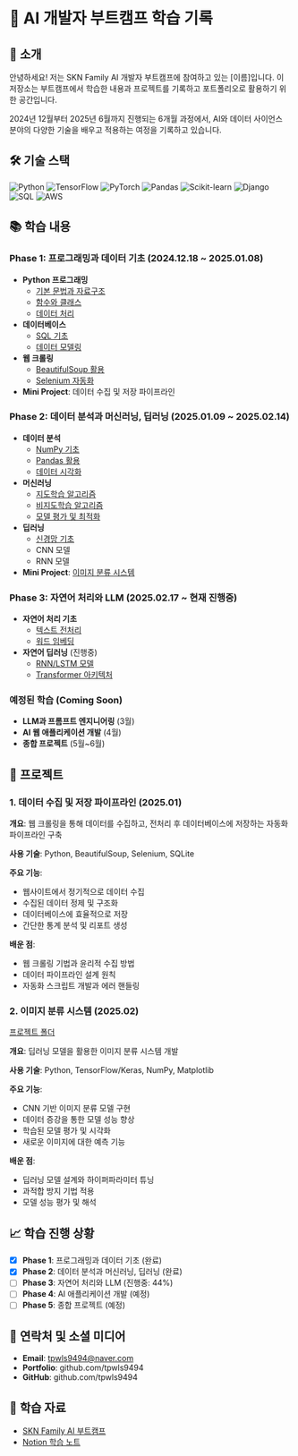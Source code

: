 # 🤖 AI 개발자 부트캠프 학습 기록

## 👋 소개
안녕하세요! 저는 SKN Family AI 개발자 부트캠프에 참여하고 있는 [이름]입니다. 이 저장소는 부트캠프에서 학습한 내용과 프로젝트를 기록하고 포트폴리오로 활용하기 위한 공간입니다.

2024년 12월부터 2025년 6월까지 진행되는 6개월 과정에서, AI와 데이터 사이언스 분야의 다양한 기술을 배우고 적용하는 여정을 기록하고 있습니다.

## 🛠️ 기술 스택
![Python](https://img.shields.io/badge/Python-3776AB?style=for-the-badge&logo=python&logoColor=white)
![TensorFlow](https://img.shields.io/badge/TensorFlow-FF6F00?style=for-the-badge&logo=tensorflow&logoColor=white)
![PyTorch](https://img.shields.io/badge/PyTorch-EE4C2C?style=for-the-badge&logo=pytorch&logoColor=white)
![Pandas](https://img.shields.io/badge/Pandas-150458?style=for-the-badge&logo=pandas&logoColor=white)
![Scikit-learn](https://img.shields.io/badge/ScikitLearn-F7931E?style=for-the-badge&logo=scikit-learn&logoColor=white)
![Django](https://img.shields.io/badge/Django-092E20?style=for-the-badge&logo=django&logoColor=white)
![SQL](https://img.shields.io/badge/SQL-4479A1?style=for-the-badge&logo=mysql&logoColor=white)
![AWS](https://img.shields.io/badge/AWS-232F3E?style=for-the-badge&logo=amazon-aws&logoColor=white)

## 📚 학습 내용

### Phase 1: 프로그래밍과 데이터 기초 (2024.12.18 ~ 2025.01.08)
- **Python 프로그래밍**
  - [기본 문법과 자료구조](https://github.com/tpwls9494/SKN_Family_project/tree/main/python_basic-main)
  - [함수와 클래스](https://github.com/tpwls9494/SKN_Family_project/tree/main/python_basic-main)
  - [데이터 처리](https://github.com/tpwls9494/SKN_Family_project/tree/main/python_basic-main)
- **데이터베이스**
  - [SQL 기초](https://github.com/tpwls9494/SKN_Family_project/tree/main/python_basic-main)
  - [데이터 모델링](https://github.com/tpwls9494/SKN_Family_project/tree/main/python_basic-main)
- **웹 크롤링**
  - [BeautifulSoup 활용](https://github.com/tpwls9494/SKN_Family_project/tree/main/web_crawing-main)
  - [Selenium 자동화](https://github.com/tpwls9494/SKN_Family_project/tree/main/web_crawing-main)
- **Mini Project**: 데이터 수집 및 저장 파이프라인

### Phase 2: 데이터 분석과 머신러닝, 딥러닝 (2025.01.09 ~ 2025.02.14)
- **데이터 분석**
  - [NumPy 기초](https://github.com/tpwls9494/SKN_Family_project/tree/main/DATA-ANALYSIS/01_numpy)
  - [Pandas 활용](https://github.com/tpwls9494/SKN_Family_project/tree/main/DATA-ANALYSIS/02_pandas)
  - [데이터 시각화](https://github.com/tpwls9494/SKN_Family_project/tree/main/DATA-ANALYSIS/03_matplotlib)
- **머신러닝**
  - [지도학습 알고리즘](https://github.com/tpwls9494/SKN_Family_project/tree/main/ML-WORKSPACE)
  - [비지도학습 알고리즘](https://github.com/tpwls9494/SKN_Family_project/tree/main/ML-WORKSPACE)
  - [모델 평가 및 최적화](https://github.com/tpwls9494/SKN_Family_project/tree/main/ML-WORKSPACE)
- **딥러닝**
  - [신경망 기초](https://github.com/tpwls9494/SKN_Family_project/tree/main/dl_basic)
  - CNN 모델
  - RNN 모델
- **Mini Project**: [이미지 분류 시스템](https://github.com/tpwls9494/SKN_Family_project/tree/main/project_2)

### Phase 3: 자연어 처리와 LLM (2025.02.17 ~ 현재 진행중)
- **자연어 처리 기초**
  - [텍스트 전처리](https://github.com/tpwls9494/SKN_Family_project/tree/main/nlp)
  - [워드 임베딩](https://github.com/tpwls9494/SKN_Family_project/tree/main/nlp)
- **자연어 딥러닝** (진행중)
  - [RNN/LSTM 모델](https://github.com/tpwls9494/SKN_Family_project/tree/main/nlp)
  - [Transformer 아키텍처](https://github.com/tpwls9494/SKN_Family_project/tree/main/nlp)

### 예정된 학습 (Coming Soon)
- **LLM과 프롬프트 엔지니어링** (3월)
- **AI 웹 애플리케이션 개발** (4월)
- **종합 프로젝트** (5월~6월)

## 🚀 프로젝트

### 1. 데이터 수집 및 저장 파이프라인 (2025.01)
**개요**: 웹 크롤링을 통해 데이터를 수집하고, 전처리 후 데이터베이스에 저장하는 자동화 파이프라인 구축

**사용 기술**: Python, BeautifulSoup, Selenium, SQLite

**주요 기능**:
- 웹사이트에서 정기적으로 데이터 수집
- 수집된 데이터 정제 및 구조화
- 데이터베이스에 효율적으로 저장
- 간단한 통계 분석 및 리포트 생성

**배운 점**:
- 웹 크롤링 기법과 윤리적 수집 방법
- 데이터 파이프라인 설계 원칙
- 자동화 스크립트 개발과 에러 핸들링

### 2. 이미지 분류 시스템 (2025.02)
[프로젝트 폴더](https://github.com/tpwls9494/SKN_Family_project/tree/main/project_2)

**개요**: 딥러닝 모델을 활용한 이미지 분류 시스템 개발

**사용 기술**: Python, TensorFlow/Keras, NumPy, Matplotlib

**주요 기능**:
- CNN 기반 이미지 분류 모델 구현
- 데이터 증강을 통한 모델 성능 향상
- 학습된 모델 평가 및 시각화
- 새로운 이미지에 대한 예측 기능

**배운 점**:
- 딥러닝 모델 설계와 하이퍼파라미터 튜닝
- 과적합 방지 기법 적용
- 모델 성능 평가 및 해석

## 📈 학습 진행 상황
- [x] **Phase 1**: 프로그래밍과 데이터 기초 (완료)
- [x] **Phase 2**: 데이터 분석과 머신러닝, 딥러닝 (완료)
- [ ] **Phase 3**: 자연어 처리와 LLM (진행중: 44%)
- [ ] **Phase 4**: AI 애플리케이션 개발 (예정)
- [ ] **Phase 5**: 종합 프로젝트 (예정)

## 🔗 연락처 및 소셜 미디어
- **Email**: tpwls9494@naver.com
- **Portfolio**: github.com/tpwls9494
- **GitHub**: github.com/tpwls9494

## 📜 학습 자료
- [SKN Family AI 부트캠프](https://networks-aicamp.io/)
- [Notion 학습 노트](https://www.notion.so/AI-1604984a35a4800ebf59ee3a20f0f39d)
